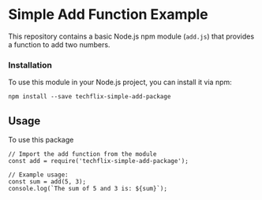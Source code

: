 # Simple Add Function Example

This repository contains a basic Node.js npm module (`add.js`) that provides a function to add two numbers.



### Installation

To use this module in your Node.js project, you can install it via npm:

```
npm install --save techflix-simple-add-package

```

## Usage

To use this package

```
// Import the add function from the module
const add = require('techflix-simple-add-package');

// Example usage:
const sum = add(5, 3);
console.log(`The sum of 5 and 3 is: ${sum}`);


```





